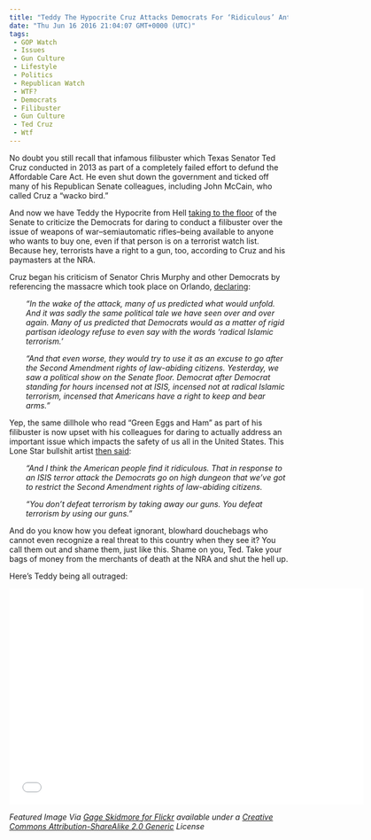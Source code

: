 ```yaml
---
title: "Teddy The Hypocrite Cruz Attacks Democrats For ‘Ridiculous’ Anti-Gun Filibuster (Video)"
date: "Thu Jun 16 2016 21:04:07 GMT+0000 (UTC)"
tags: 
 - GOP Watch
 - Issues
 - Gun Culture
 - Lifestyle
 - Politics
 - Republican Watch
 - WTF?
 - Democrats
 - Filibuster
 - Gun Culture
 - Ted Cruz
 - Wtf
---
```

<p><!-- Quick Adsense WordPress Plugin: http://quicksense.net/ --></p><p>No doubt you still recall that infamous filibuster which Texas Senator Ted Cruz conducted in 2013 as part of a completely failed effort to defund the Affordable Care Act. He even shut down the government and ticked off many of his Republican Senate colleagues, including John McCain, who called Cruz a &#x201C;wacko bird.&#x201D;</p><p>And now we have Teddy the Hypocrite from Hell <a href="http://www.rawstory.com/2016/06/ted-cruz-who-read-dr-seuss-on-senate-floor-attacks-dems-for-ridiculous-anti-gun-filibuster/" onclick="__gaTracker(&apos;send&apos;, &apos;event&apos;, &apos;outbound-article&apos;, &apos;http://www.rawstory.com/2016/06/ted-cruz-who-read-dr-seuss-on-senate-floor-attacks-dems-for-ridiculous-anti-gun-filibuster/&apos;, &apos;taking to the floor&apos;);" target="_blank">taking to the floor</a> of the Senate to criticize the Democrats for daring to conduct a filibuster over the issue of weapons of war&#x2013;semiautomatic rifles&#x2013;being available to anyone who wants to buy one, even if that person is on a terrorist watch list. Because hey, terrorists have a right to a gun, too, according to Cruz and his paymasters at the NRA.</p><p>Cruz began his criticism of Senator Chris Murphy and other Democrats by referencing the massacre which took place on Orlando, <a href="http://www.rawstory.com/2016/06/ted-cruz-who-read-dr-seuss-on-senate-floor-attacks-dems-for-ridiculous-anti-gun-filibuster/" onclick="__gaTracker(&apos;send&apos;, &apos;event&apos;, &apos;outbound-article&apos;, &apos;http://www.rawstory.com/2016/06/ted-cruz-who-read-dr-seuss-on-senate-floor-attacks-dems-for-ridiculous-anti-gun-filibuster/&apos;, &apos;declaring&apos;);" target="_blank">declaring</a>:</p><p style="padding-left: 30px;"><em>&#x201C;In the wake of the attack, many of us predicted what would unfold. And it was sadly the same political tale we have seen over and over again. Many of us predicted that Democrats would as a matter of rigid partisan ideology refuse to even say with the words &#x2018;radical Islamic terrorism.&#x2019;</em></p><p style="padding-left: 30px;"><em>&#x201C;And that even worse, they would try to use it as an excuse to go after the Second Amendment rights of law-abiding citizens. Yesterday, we saw a political show on the Senate floor. Democrat after Democrat standing for hours incensed not at ISIS, incensed not at radical Islamic terrorism, incensed that Americans have a right to keep and bear arms.&#x201D;</em></p><p>Yep, the same dillhole who read &#x201C;Green Eggs and Ham&#x201D; as part of his filibuster is now upset with his colleagues for daring to actually address an important issue which impacts the safety of us all in the United States. This Lone Star bullshit artist <a href="http://www.rawstory.com/2016/06/ted-cruz-who-read-dr-seuss-on-senate-floor-attacks-dems-for-ridiculous-anti-gun-filibuster/" onclick="__gaTracker(&apos;send&apos;, &apos;event&apos;, &apos;outbound-article&apos;, &apos;http://www.rawstory.com/2016/06/ted-cruz-who-read-dr-seuss-on-senate-floor-attacks-dems-for-ridiculous-anti-gun-filibuster/&apos;, &apos;then said&apos;);" target="_blank">then said</a>:</p><p style="padding-left: 30px;"><em>&#x201C;And I think the American people find it ridiculous. That in response to an ISIS terror attack the Democrats go on high dungeon that we&#x2019;ve got to restrict the Second Amendment rights of law-abiding citizens.</em></p><p style="padding-left: 30px;"><em>&#x201C;You don&#x2019;t defeat terrorism by taking away our guns. You defeat terrorism by using our guns.&#x201D;</em></p><p>And do you know how you defeat ignorant, blowhard douchebags who cannot even recognize a real threat to this country when they see it? You call them out and shame them, just like this. Shame on you, Ted. Take your bags of money from the merchants of death at the NRA and shut the hell up.</p><p>Here&#x2019;s Teddy being all outraged:</p><p><!-- Quick Adsense WordPress Plugin: http://quicksense.net/ --></p><p><span class="embed-youtube" style="text-align:center; display: block;"><iframe class="youtube-player" type="text/html" width="640" height="390" src="//www.youtube.com/embed/iWzVh_cZy1o?version=3&amp;rel=1&amp;fs=1&amp;autohide=2&amp;showsearch=0&amp;showinfo=1&amp;iv_load_policy=1&amp;wmode=transparent" allowfullscreen="true" style="border:0;"></iframe></span></p><p><em>Featured Image Via <a href="https://www.flickr.com/photos/gageskidmore/8004836220" onclick="__gaTracker(&apos;send&apos;, &apos;event&apos;, &apos;outbound-article&apos;, &apos;https://www.flickr.com/photos/gageskidmore/8004836220&apos;, &apos;Gage Skidmore for Flickr&apos;);" target="_blank">Gage Skidmore for Flickr</a> available under a <a href="https://creativecommons.org/licenses/by-sa/2.0/" onclick="__gaTracker(&apos;send&apos;, &apos;event&apos;, &apos;outbound-article&apos;, &apos;https://creativecommons.org/licenses/by-sa/2.0/&apos;, &apos;Creative Commons Attribution-ShareAlike 2.0 Generic&apos;);" target="_blank">Creative Commons Attribution-ShareAlike 2.0 Generic</a> License</em></p><p>&#xA0;</p><p>&#xA0;</p><div style="font-size:0px;height:0px;line-height:0px;margin:0;padding:0;clear:both"></div>
